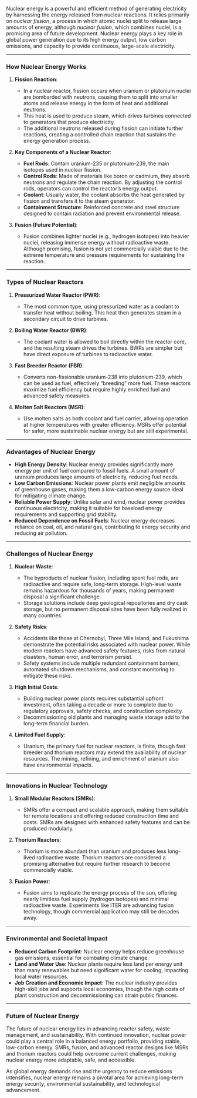 Nuclear energy is a powerful and efficient method of generating electricity by harnessing the energy released from nuclear reactions. It relies primarily on *nuclear fission*, a process in which atomic nuclei split to release large amounts of energy, although *nuclear fusion*, which combines nuclei, is a promising area of future development. Nuclear energy plays a key role in global power generation due to its high energy output, low carbon emissions, and capacity to provide continuous, large-scale electricity.

---

### How Nuclear Energy Works

1. **Fission Reaction**:
   - In a nuclear reactor, fission occurs when uranium or plutonium nuclei are bombarded with neutrons, causing them to split into smaller atoms and release energy in the form of heat and additional neutrons.
   - This heat is used to produce steam, which drives turbines connected to generators that produce electricity.
   - The additional neutrons released during fission can initiate further reactions, creating a controlled chain reaction that sustains the energy generation process.

2. **Key Components of a Nuclear Reactor**:
   - **Fuel Rods**: Contain uranium-235 or plutonium-239, the main isotopes used in nuclear fission.
   - **Control Rods**: Made of materials like boron or cadmium, they absorb neutrons and regulate the chain reaction. By adjusting the control rods, operators can control the reactor’s energy output.
   - **Coolant**: Usually water, the coolant absorbs the heat generated by fission and transfers it to the steam generator.
   - **Containment Structure**: Reinforced concrete and steel structure designed to contain radiation and prevent environmental release.

3. **Fusion (Future Potential)**:
   - Fusion combines lighter nuclei (e.g., hydrogen isotopes) into heavier nuclei, releasing immense energy without radioactive waste. Although promising, fusion is not yet commercially viable due to the extreme temperature and pressure requirements for sustaining the reaction.

---

### Types of Nuclear Reactors

1. **Pressurized Water Reactor (PWR)**:
   - The most common type, using pressurized water as a coolant to transfer heat without boiling. This heat then generates steam in a secondary circuit to drive turbines.

2. **Boiling Water Reactor (BWR)**:
   - The coolant water is allowed to boil directly within the reactor core, and the resulting steam drives the turbines. BWRs are simpler but have direct exposure of turbines to radioactive water.

3. **Fast Breeder Reactor (FBR)**:
   - Converts non-fissionable uranium-238 into plutonium-239, which can be used as fuel, effectively “breeding” more fuel. These reactors maximize fuel efficiency but require highly enriched fuel and advanced safety measures.

4. **Molten Salt Reactors (MSR)**:
   - Use molten salts as both coolant and fuel carrier, allowing operation at higher temperatures with greater efficiency. MSRs offer potential for safer, more sustainable nuclear energy but are still experimental.

---

### Advantages of Nuclear Energy

- **High Energy Density**: Nuclear energy provides significantly more energy per unit of fuel compared to fossil fuels. A small amount of uranium produces large amounts of electricity, reducing fuel needs.
- **Low Carbon Emissions**: Nuclear power plants emit negligible amounts of greenhouse gases, making them a low-carbon energy source ideal for mitigating climate change.
- **Reliable Power Supply**: Unlike solar and wind, nuclear power provides continuous electricity, making it suitable for baseload energy requirements and supporting grid stability.
- **Reduced Dependence on Fossil Fuels**: Nuclear energy decreases reliance on coal, oil, and natural gas, contributing to energy security and reducing air pollution.

---

### Challenges of Nuclear Energy

1. **Nuclear Waste**:
   - The byproducts of nuclear fission, including spent fuel rods, are radioactive and require safe, long-term storage. High-level waste remains hazardous for thousands of years, making permanent disposal a significant challenge.
   - Storage solutions include deep geological repositories and dry cask storage, but no permanent disposal sites have been fully realized in many countries.

2. **Safety Risks**:
   - Accidents like those at Chernobyl, Three Mile Island, and Fukushima demonstrate the potential risks associated with nuclear power. While modern reactors have advanced safety features, risks from natural disasters, human error, and terrorism persist.
   - Safety systems include multiple redundant containment barriers, automated shutdown mechanisms, and constant monitoring to mitigate these risks.

3. **High Initial Costs**:
   - Building nuclear power plants requires substantial upfront investment, often taking a decade or more to complete due to regulatory approvals, safety checks, and construction complexity.
   - Decommissioning old plants and managing waste storage add to the long-term financial burden.

4. **Limited Fuel Supply**:
   - Uranium, the primary fuel for nuclear reactors, is finite, though fast breeder and thorium reactors may extend the availability of nuclear resources. The mining, refining, and enrichment of uranium also have environmental impacts.

---

### Innovations in Nuclear Technology

1. **Small Modular Reactors (SMRs)**:
   - SMRs offer a compact and scalable approach, making them suitable for remote locations and offering reduced construction time and costs. SMRs are designed with enhanced safety features and can be produced modularly.

2. **Thorium Reactors**:
   - Thorium is more abundant than uranium and produces less long-lived radioactive waste. Thorium reactors are considered a promising alternative but require further research to become commercially viable.

3. **Fusion Power**:
   - Fusion aims to replicate the energy process of the sun, offering nearly limitless fuel supply (hydrogen isotopes) and minimal radioactive waste. Experiments like ITER are advancing fusion technology, though commercial application may still be decades away.

---

### Environmental and Societal Impact

- **Reduced Carbon Footprint**: Nuclear energy helps reduce greenhouse gas emissions, essential for combating climate change.
- **Land and Water Use**: Nuclear plants require less land per energy unit than many renewables but need significant water for cooling, impacting local water resources.
- **Job Creation and Economic Impact**: The nuclear industry provides high-skill jobs and supports local economies, though the high costs of plant construction and decommissioning can strain public finances.

---

### Future of Nuclear Energy

The future of nuclear energy lies in advancing reactor safety, waste management, and sustainability. With continued innovation, nuclear power could play a central role in a balanced energy portfolio, providing stable, low-carbon energy. SMRs, fusion, and advanced reactor designs like MSRs and thorium reactors could help overcome current challenges, making nuclear energy more adaptable, safe, and accessible.

As global energy demands rise and the urgency to reduce emissions intensifies, nuclear energy remains a pivotal area for achieving long-term energy security, environmental sustainability, and technological advancement.